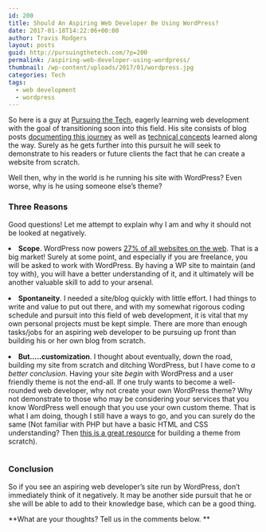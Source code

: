 ```yaml
---
id: 200
title: Should An Aspiring Web Developer Be Using WordPress?
date: 2017-01-18T14:22:06+00:00
author: Travis Rodgers
layout: posts
guid: http://pursuingthetech.com/?p=200
permalink: /aspiring-web-developer-using-wordpress/
thumbnail: /wp-content/uploads/2017/01/wordpress.jpg
categories: Tech
tags:
  - web development
  - wordpress
---
```

So here is a guy at <a href="http://pursuingthetech.com" target="_blank">Pursuing the Tech</a>, eagerly learning web development with the goal of transitioning soon into this field. His site consists of blog posts <a href="http://pursuingthetech.com/the-journey-begins/" target="_blank">documenting this journey</a> as well as <a href="http://pursuingthetech.com/category/javascript/" target="_blank">technical concepts</a> learned along the way. Surely as he gets further into this pursuit he will seek to demonstrate to his readers or future clients the fact that he can create a website from scratch.

Well then, why in the world is he running his site with WordPress? Even worse, why is he using someone else&#8217;s theme?

### Three Reasons

Good questions! Let me attempt to explain why I am and why it should not be looked at negatively.

<li style="padding-bottom: 15px;">
  <strong>Scope</strong>. WordPress now powers <a href="https://w3techs.com/" target="_blank">27% of all websites on the web</a>. That is a big market! Surely at some point, and especially if you are freelance, you will be asked to work with WordPress. By having a WP site to maintain (and toy with), you will have a better understanding of it, and it ultimately will be another valuable skill to add to your arsenal.
</li>
<li style="padding-bottom: 15px;">
  <strong>Spontaneity</strong>. I needed a site/blog quickly with little effort. I had things to write and value to put out there, and with my somewhat rigorous coding schedule and pursuit into this field of web development, it is vital that my own personal projects must be kept simple. There are more than enough tasks/jobs for an aspiring web developer to be pursuing up front than building his or her own blog from scratch.
</li>
<li style="padding-bottom: 15px;">
  <strong>But&#8230;..customization</strong>. I thought about eventually, down the road, building my site from scratch and ditching WordPress, but I have come to <em>a better conclusion</em>. Having your site <em>begin</em> with WordPress and a user friendly theme is not the end-all. If one truly wants to become a well-rounded web developer, why not create your own WordPress theme? Why not demonstrate to those who may be considering your services that you know WordPress well enough that you use your own custom theme. That is what I am doing, though I still have a ways to go, and you can surely do the same (Not familiar with PHP but have a basic HTML and CSS understanding? Then <a href="https://themeshaper.com/2012/10/22/the-themeshaper-wordpress-theme-tutorial-2nd-edition/" target="_blank">this is a great resource</a> for building a theme from scratch).
</li>

### Conclusion

So if you see an aspiring web developer&#8217;s site run by WordPress, don&#8217;t immediately think of it negatively. It may be another side pursuit that he or she will be able to add to their knowledge base, which can be a good thing.

**What are your thoughts? Tell us in the comments below. **